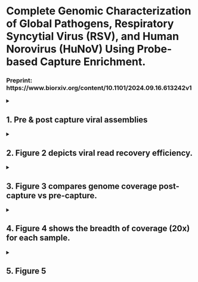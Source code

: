 # Complete Genomic Characterization of Global Pathogens, Respiratory Syncytial Virus (RSV), and Human Norovirus (HuNoV) Using Probe-based Capture Enrichment.
 <h3>Preprint: https://www.biorxiv.org/content/10.1101/2024.09.16.613242v1</h3>

<details>
 <summary><h2>1. Pre & post capture viral assemblies</h2></summary>
 To evaluate the capability of the capture methodology to assemble full-length genomes, the VirMAP:https://github.com/cmmr/virmap pipeline was used to reconstruct RSV and HuNoV genomes. Trimmed and host-filtered reads were processed through VirMAP (24) to assemble complete RSV or HuNoV genomes. The VirMAP summary statistics include information on reconstructed genome length, the number of reads mapped to the reconstruction, and the average coverage across the genome.
</details>

<details>
 <summary><h2>2. Figure 2 depicts viral read recovery efficiency.</h2></summary>
Viral read recovery efficiency. Percent of trimmed, non-human sequence reads (post-processing) that mapped to the target viral genome in pre-capture (circles) and post-capture (triangles) libraries. CT value range of samples: ‘CT <20’ (red), ‘CT 20 to 30’ (light blue), ‘CT > 30’ (green) & ND (not detected) (pink). A: Viral reads mapping to RSV genomes, split by two subtypes. B: Viral reads mapping to HuNoV genomes, split by genotypes (GI.1, GII.4, Other GII).
</details>

<details>
 <summary><h2>3. Figure 3 compares genome coverage post-capture vs pre-capture.</h2></summary>
Average genome coverage obtained in post-capture (triangles) and pre-capture (circles) samples. Genome reconstruction was classified as follows: ‘complete’ (within expected length range, >90% completeness & >20x coverage), ‘complete with low coverage’ (within expected length range, >90% completeness & <20x coverage), or ‘incomplete’ (below expected length range, <90% completeness & <20x coverage). CT value range of samples: ‘CT <20’ (red), ‘CT 20 to 30’ (light blue), ‘CT > 30’ (green) & ‘ND’ (pink). A: RSV samples split by RSV-A or RSV-B genotype. B: HuNoV samples split by five genotypes (GI.1, GII.4, Other GII).
</details>

<details>
 <summary><h2>4. Figure 4 shows the breadth of coverage (20x) for each sample. </h2></summary>

 
 <h3>Breadth of 20x coverage</h3>

To calculate the breadth of coverage, we first align the reads to a given reference genome (see below), and then use `samtools depth` to calculate the coverage at each base across the genome.

For the alignments, we used `bwa mem` and different reference genomes depending on the virus. For RSV, we used the RSV/A and RSV/B reference genomes that were recently published by our group, which can be found [here](https://academic.oup.com/ve/article/10/1/vead086/7503540). For Norovirus, we used the assembled genome from each sample (assembled using capture probes) as a reference. To ensure quality, we applied a filter for a minimum mapping quality of 20 Phred scores (`-q 20`) when calculating the coverage.

Here’s the code we used for the alignment and coverage calculation:

 ```
# Performing alignment for each sample. The samtools commands will convert the output to bam and immediatelly sort the output into the final sorted file.
bwa mem -t 4 -T 0 reference read1 read2 | samtools view -hb - | samtools sort -o $outputdir/${name}.sorted.bam -

# Calculating the breadth of coverage for 20x and 30x
cov20=$(samtools depth -q 20 $outputdir/${name}.sorted.bam | awk '$3 >= 20 {count++} END {print count}')
cov30=$(samtools depth -q 20 $outputdir/${name}.sorted.bam | awk '$3 >= 30 {count++} END {print count}')
```
Where:
`reference`: is the reference genome ;
`read1`: the fastq file containing reads 1 ;
`read2`: the fastq file containing reads 2 ;
`outputdir`: the output directory ;
`name`: the sample name.

<h3> Plotting the breadth of coverage (20x)</h3>
The plots were created using the R script uploaded in the `scripts/fig4` subfolder of this Github page. The table containing the calculated breadth fof coverage (20x) is also found in that folder. For calcuating the percentages of genomes covered by 20x coverage, we used the reference genome lengths for RSV (15243bp), or an average of the assembled genome lengths for all samplesin the case of NoV (7526.148148bp).


Info about the RSV reference genomes here: https://doi.org/10.1093/ve/vead086
</details>


<details>
 <summary><h2>5. Figure 5 </h2></summary>

</details>
